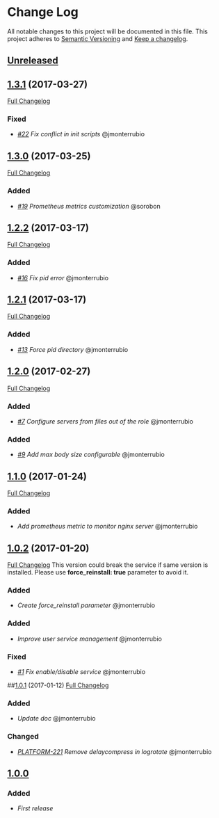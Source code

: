 # Change Log
All notable changes to this project will be documented in this file.
This project adheres to [Semantic Versioning](http://semver.org/) and [Keep a changelog](https://github.com/olivierlacan/keep-a-changelog).

## [Unreleased](https://github.com/idealista-tech/nginx-role/tree/develop)

## [1.3.1](https://github.com/idealista-tech/nginx-role/tree/1.3.1) (2017-03-27)
[Full Changelog](https://github.com/idealista-tech/nginx-role/compare/1.3.0...1.3.1)

### Fixed
- *[#22](https://github.com/idealista-tech/nginx-role/issues/22) Fix conflict in init scripts* @jmonterrubio

## [1.3.0](https://github.com/idealista-tech/nginx-role/tree/1.3.0) (2017-03-25)
[Full Changelog](https://github.com/idealista-tech/nginx-role/compare/1.2.2...1.3.0)

### Added
- *[#19](https://github.com/idealista-tech/nginx-role/issues/19) Prometheus metrics customization* @sorobon

## [1.2.2](https://github.com/idealista-tech/nginx-role/tree/1.2.2) (2017-03-17)
[Full Changelog](https://github.com/idealista-tech/nginx-role/compare/1.2.1...1.2.2)

### Added
- *[#16](https://github.com/idealista-tech/nginx-role/issues/16) Fix pid error* @jmonterrubio

## [1.2.1](https://github.com/idealista-tech/nginx-role/tree/1.2.1) (2017-03-17)
[Full Changelog](https://github.com/idealista-tech/nginx-role/compare/1.2.0...1.2.1)

### Added
- *[#13](https://github.com/idealista-tech/nginx-role/issues/13) Force pid directory* @jmonterrubio

## [1.2.0](https://github.com/idealista-tech/nginx-role/tree/1.2.0) (2017-02-27)
[Full Changelog](https://github.com/idealista-tech/nginx-role/compare/1.1.0...1.2.0)

### Added
- *[#7](https://github.com/idealista-tech/nginx-role/issues/7) Configure servers from files out of the role* @jmonterrubio

### Added
- *[#9](https://github.com/idealista-tech/nginx-role/issues/9) Add max body size configurable* @jmonterrubio

## [1.1.0](https://github.com/idealista-tech/nginx-role/tree/1.1.0) (2017-01-24)
[Full Changelog](https://github.com/idealista-tech/nginx-role/compare/1.0.2...1.1.0)

### Added
- *Add prometheus metric to monitor nginx server* @jmonterrubio

## [1.0.2](https://github.com/idealista-tech/nginx-role/tree/1.0.2) (2017-01-20)
[Full Changelog](https://github.com/idealista-tech/nginx-role/compare/1.0.1...1.0.2)
This version could break the service if same version is installed. Please use **force_reinstall: true** parameter to avoid it.

### Added
- *Create force_reinstall parameter* @jmonterrubio
### Added
- *Improve user service management* @jmonterrubio
### Fixed
- *[#1](https://github.com/idealista-tech/nginx-role/issues/1) Fix enable/disable service* @jmonterrubio

##[1.0.1](https://github.com/idealista-tech/nginx-role/tree/1.0.1) (2017-01-12)
[Full Changelog](https://github.com/idealista-tech/nginx-role/compare/1.0.0...1.0.1)
### Added
- *Update doc* @jmonterrubio

### Changed
- *[PLATFORM-221](http://jira.sys.idealista/browse/PLATFORM-221) Remove delaycompress in logrotate* @jmonterrubio

## [1.0.0](https://github.com/idealista-tech/nginx-role/tree/1.0.0)
### Added
- *First release*
